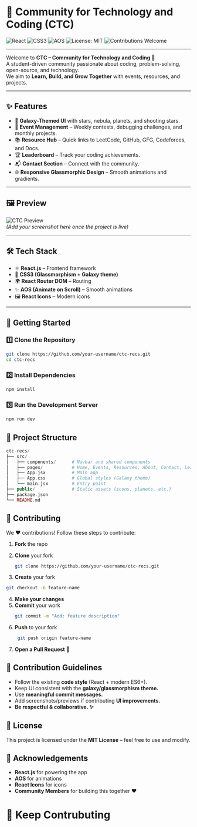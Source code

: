 # 🌌 Community for Technology and Coding (CTC)

![React](https://img.shields.io/badge/React-18.0.0-61DAFB?style=for-the-badge&logo=react&logoColor=black)
![CSS3](https://img.shields.io/badge/CSS3-Glassmorphism-264de4?style=for-the-badge&logo=css3&logoColor=white)
![AOS](https://img.shields.io/badge/AOS-Animations-ff69b4?style=for-the-badge)
![License: MIT](https://img.shields.io/badge/License-MIT-green.svg?style=for-the-badge)
![Contributions Welcome](https://img.shields.io/badge/Contributions-Welcome-blueviolet?style=for-the-badge)

---

Welcome to **CTC – Community for Technology and Coding** 🚀  
A student-driven community passionate about coding, problem-solving, open-source, and technology.  
We aim to **Learn, Build, and Grow Together** with events, resources, and projects.

---

## ✨ Features
- 🌠 **Galaxy-Themed UI** with stars, nebula, planets, and shooting stars.
- 🎉 **Event Management** – Weekly contests, debugging challenges, and monthly projects.
- 📚 **Resource Hub** – Quick links to LeetCode, GitHub, GFG, Codeforces, and Docs.
- 🏆 **Leaderboard** – Track your coding achievements.
- 📬 **Contact Section** – Connect with the community.
- 🌐 **Responsive Glassmorphic Design** – Smooth animations and gradients.

---

## 🖼️ Preview
![CTC Preview](docs/preview.png)  
*(Add your screenshot here once the project is live)*

---

## 🛠️ Tech Stack
- ⚛️ **React.js** – Frontend framework
- 🎨 **CSS3 (Glassmorphism + Galaxy theme)**
- 🌍 **React Router DOM** – Routing
- ✨ **AOS (Animate on Scroll)** – Smooth animations
- 🖼️ **React Icons** – Modern icons

---

## 🚀 Getting Started

### 1️⃣ Clone the Repository
```bash
git clone https://github.com/your-username/ctc-recs.git
cd ctc-recs
```
### 2️⃣ Install Dependencies
```bash
npm install
```
### 3️⃣ Run the Development Server
```bash
npm run dev
```

## 📂 Project Structure
```php
ctc-recs/
├── src/
│   ├── components/      # Navbar and shared components
│   ├── pages/           # Home, Events, Resources, About, Contact, Leaderboard
│   ├── App.jsx          # Main app
│   ├── App.css          # Global styles (Galaxy theme)
│   └── main.jsx         # Entry point
├── public/              # Static assets (icons, planets, etc.)
├── package.json
└── README.md
```

## 🤝 Contributing

We ❤️ contributions! Follow these steps to contribute:

1. **Fork** the repo

2. **Clone** your fork  
   ```bash
   git clone https://github.com/your-username/ctc-recs.git
   
3. **Create** your fork  
  ```bash
  git checkout -b feature-name
  ```
4. **Make your changes**
5. **Commit** your work
   ```bash
   git commit -m "Add: feature description"

6. **Push** to your fork
   ```bash
    git push origin feature-name

7. **Open a Pull Request 🎉**


## 📝 Contribution Guidelines
- Follow the existing **code style** (React + modern ES6+).
- Keep UI consistent with the **galaxy/glassmorphism theme.**
- Use **meaningful commit messages.**
- Add screenshots/previews if contributing **UI improvements.**
- **Be respectful & collaborative. ✨**

## 📜 License
This project is licensed under the **MIT License** – feel free to use and modify.

## 🌟 Acknowledgements
- **React.js** for powering the app
- **AOS** for animations
- **React Icons** for icons
- **Community Members** for building this together ❤️


# 📝 Keep Contrubuting
